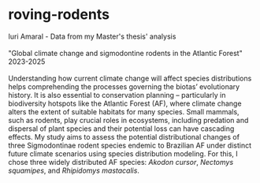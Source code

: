 # roving-rodents
 Iuri Amaral - Data from my Master's thesis' analysis <br />
 <br />
 "Global climate change and sigmodontine rodents in the Atlantic Forest" <br />
 2023-2025 <br />
 <br />
 Understanding how current climate change will affect species distributions helps comprehending the processes governing the biotas’ evolutionary history. It is also essential to conservation planning – particularly in biodiversity hotspots like the Atlantic Forest (AF), where climate change alters the extent of suitable habitats for many species. Small mammals, such as rodents, play crucial roles in ecosystems, including predation and dispersal of plant species and their potential loss can have cascading effects. My study aims to assess the potential distributional changes of three Sigmodontinae rodent species endemic to Brazilian AF under distinct future climate scenarios using species distribution modeling. For this, I chose three widely distributed AF species: _Akodon cursor_, _Nectomys squamipes_, and _Rhipidomys mastacalis_.
